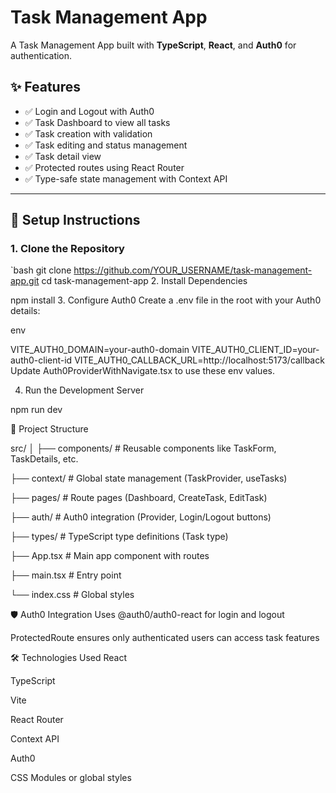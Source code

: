 # Task Management App

A Task Management App built with **TypeScript**, **React**, and **Auth0** for authentication.

## ✨ Features

- ✅ Login and Logout with Auth0
- ✅ Task Dashboard to view all tasks
- ✅ Task creation with validation
- ✅ Task editing and status management
- ✅ Task detail view
- ✅ Protected routes using React Router
- ✅ Type-safe state management with Context API

---

## 🚀 Setup Instructions

### 1. Clone the Repository

`bash
git clone https://github.com/YOUR_USERNAME/task-management-app.git
cd task-management-app
2. Install Dependencies

npm install
3. Configure Auth0
Create a .env file in the root with your Auth0 details:

env

VITE_AUTH0_DOMAIN=your-auth0-domain
VITE_AUTH0_CLIENT_ID=your-auth0-client-id
VITE_AUTH0_CALLBACK_URL=http://localhost:5173/callback
Update Auth0ProviderWithNavigate.tsx to use these env values.

4. Run the Development Server

npm run dev

📁 Project Structure

src/
│
├── components/         # Reusable components like TaskForm, TaskDetails, etc.

├── context/            # Global state management (TaskProvider, useTasks)

├── pages/              # Route pages (Dashboard, CreateTask, EditTask)

├── auth/               # Auth0 integration (Provider, Login/Logout buttons)

├── types/              # TypeScript type definitions (Task type)

├── App.tsx             # Main app component with routes

├── main.tsx            # Entry point

└── index.css           # Global styles

🛡 Auth0 Integration
Uses @auth0/auth0-react for login and logout

ProtectedRoute ensures only authenticated users can access task features

🛠 Technologies Used
React

TypeScript

Vite

React Router

Context API

Auth0

CSS Modules or global styles
